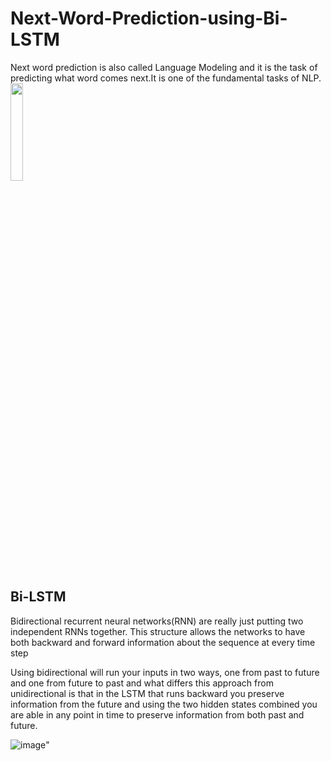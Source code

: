 # Next-Word-Prediction-using-Bi-LSTM

Next word prediction is also called Language Modeling and it is the task of predicting what word comes next.It is one of the fundamental tasks of NLP.<br/>
<img src="https://user-images.githubusercontent.com/109072424/210736956-86b0f4e4-48c7-4546-9c2c-b380288e84f7.png" width="20%" height="20%">

## Bi-LSTM
Bidirectional recurrent neural networks(RNN) are really just putting two independent RNNs together. This structure allows the networks to have both backward and forward information about the sequence at every time step

Using bidirectional will run your inputs in two ways, one from past to future and one from future to past and what differs this approach from unidirectional is that in the LSTM that runs backward you preserve information from the future and using the two hidden states combined you are able in any point in time to preserve information from both past and future.

![image](https://user-images.githubusercontent.com/109072424/216575497-c5e99dbd-7bc0-42e8-9b78-b26409ed5e15.png)"
